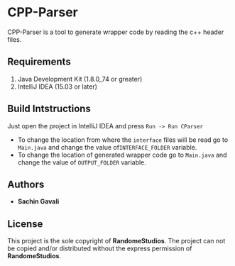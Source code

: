 # CPP-Parser 
CPP-Parser is a tool to generate wrapper code by reading the c++ header files.

## Requirements ##

 1. Java Development Kit (1.8.0_74 or greater)
 2. IntelliJ IDEA (15.03 or later)


## Build Intstructions ##
Just open the project in IntelliJ IDEA and press `Run -> Run CParser`

 - To change the location from where the `interface` files will be read go to `Main.java` and change the value of`INTERFACE_FOLDER` variable.
 - To change the location of generated wrapper code go to `Main.java` and change the value of `OUTPUT_FOLDER` variable.

		  

## Authors
* **Sachin Gavali** 

## License
This project is the sole copyright of **RandomeStudios**. The project can not be copied and/or distributed without the express permission of **RandomeStudios**.
